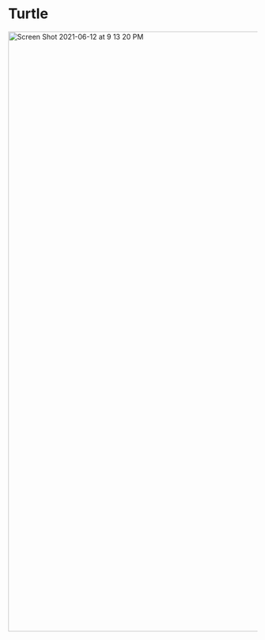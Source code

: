 # Turtle

<img width="1212" alt="Screen Shot 2021-06-12 at 9 13 20 PM" src="https://user-images.githubusercontent.com/2487024/121793263-081b4c00-cbc3-11eb-8957-b2e60f94297e.png">
